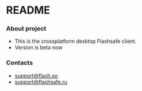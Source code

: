 # README #

### About project ###

* This is the crossplatform desktop Flashsafe client.
* Version is beta now

### Contacts ###

* support@flash.so
* support@flashsafe.ru
